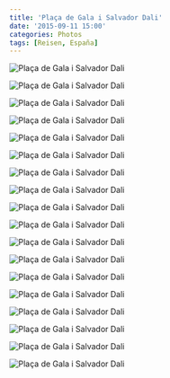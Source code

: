 ```yaml
---
title: 'Plaça de Gala i Salvador Dali'
date: '2015-09-11 15:00'
categories: Photos
tags: [Reisen, España]
---
```


<div class='preview'><img src='{{urls.media}}/Pla-aDeGalaISalvadorDaliOK.jpg' alt='Plaça de Gala i Salvador Dali'></div>

<a id='4ca010199080fa9216eebdd0acb916c4-800'></a>![Plaça de Gala i Salvador Dali]({{urls.media}}/4ca010199080fa9216eebdd0acb916c4-800.jpg 'Площадь не только Дали.')

<a id='507de2b93cb9a05040835656d41704d3-800'></a>![Plaça de Gala i Salvador Dali]({{urls.media}}/507de2b93cb9a05040835656d41704d3-800.jpg 'Мета-памятник.')

<a id='389412d443f15815d3332b8bdd20d30c-800'></a>![Plaça de Gala i Salvador Dali]({{urls.media}}/389412d443f15815d3332b8bdd20d30c-800.jpg 'Просто рамбла.')

<a id='25b342eff095c3d91bfce40418ce6c3b-800'></a>![Plaça de Gala i Salvador Dali]({{urls.media}}/25b342eff095c3d91bfce40418ce6c3b-800.jpg 'Почему в Фихейросе мэрия обозначена листом какой-то странной формы?')

<a id='6aea087ac4d0d9997c1bcdd9c90e05aa-800'></a>![Plaça de Gala i Salvador Dali]({{urls.media}}/6aea087ac4d0d9997c1bcdd9c90e05aa-800.jpg 'А вот почему. Лист платана красуется на гербе города.')

<a id='c6973360fb0cc171ea7f46203a0cff70-800'></a>![Plaça de Gala i Salvador Dali]({{urls.media}}/c6973360fb0cc171ea7f46203a0cff70-800.jpg 'Чувак на тумбе.')

<a id='41b2d05700f42165f50a36dfbb7f854e-800'></a>![Plaça de Gala i Salvador Dali]({{urls.media}}/41b2d05700f42165f50a36dfbb7f854e-800.jpg 'Эклектика.')

<a id='414f40c76f38328d198eec09d7f44f3a-800'></a>![Plaça de Gala i Salvador Dali]({{urls.media}}/414f40c76f38328d198eec09d7f44f3a-800.jpg 'Бабец в кокошнике.')

<a id='bfb83f49d5dd6772cb6ac984757f1d7d-800'></a>![Plaça de Gala i Salvador Dali]({{urls.media}}/bfb83f49d5dd6772cb6ac984757f1d7d-800.jpg 'Телевизор.')

<a id='421672679bd3d1416866a23fa11a84eb-800'></a>![Plaça de Gala i Salvador Dali]({{urls.media}}/421672679bd3d1416866a23fa11a84eb-800.jpg 'Балкончик.')

<a id='5d7a323e3f7d5439649c7c48eef43b6e-800'></a>![Plaça de Gala i Salvador Dali]({{urls.media}}/5d7a323e3f7d5439649c7c48eef43b6e-800.jpg 'Отражение.')

<a id='e7530c9bbf472118f54a83a47649372b-800'></a>![Plaça de Gala i Salvador Dali]({{urls.media}}/e7530c9bbf472118f54a83a47649372b-800.jpg 'Усатый человек виден с любого угла...')

<a id='0a865046b20d21f19ec6a0eb97e03618-800'></a>![Plaça de Gala i Salvador Dali]({{urls.media}}/0a865046b20d21f19ec6a0eb97e03618-800.jpg '...если угол меньше 180°.')

<a id='07c4d7906539fcfd514101a2fdd294a6-800'></a>![Plaça de Gala i Salvador Dali]({{urls.media}}/07c4d7906539fcfd514101a2fdd294a6-800.jpg 'Вход.')

<a id='8180f35ac29d487cb1fb82e5af0df44c-800'></a>![Plaça de Gala i Salvador Dali]({{urls.media}}/8180f35ac29d487cb1fb82e5af0df44c-800.jpg 'Памятник неосознанному и собор.')

<a id='866c97cfc4232894f5fd8875cbe0696d-800'></a>![Plaça de Gala i Salvador Dali]({{urls.media}}/866c97cfc4232894f5fd8875cbe0696d-800.jpg 'Очень типичный для этого города домишко.')

<a id='7be3c1c8b607dbae749e9b4a700ed2e4-800'></a>![Plaça de Gala i Salvador Dali]({{urls.media}}/7be3c1c8b607dbae749e9b4a700ed2e4-800.jpg 'Лавки для общительных интравертов.')
